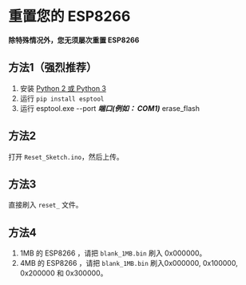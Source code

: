 # 重置您的 ESP8266
**除特殊情况外，您无须屡次重置 ESP8266**
## 方法1（**强烈推荐**）
1. 安装 [Python 2 或 Python 3](https://www.python.org/downloads/)
2. 运行 `pip install esptool`
3. 运行 esptool.exe --port ***端口(例如： COM1)*** erase_flash

## 方法2

打开 `Reset_Sketch.ino`，然后上传。

## 方法3

直接刷入 `reset_` 文件。

## 方法4

1. 1MB 的 ESP8266 ，请把 `blank_1MB.bin` 刷入 0x000000。
2. 4MB 的 ESP8266 ，请把 `blank_1MB.bin` 刷入0x000000, 0x100000, 0x200000 和 0x300000。
